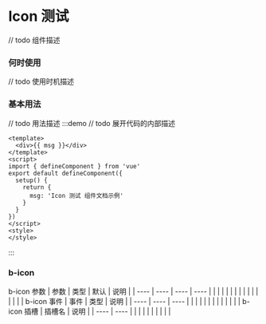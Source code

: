 # Icon 测试
// todo 组件描述
### 何时使用
// todo 使用时机描述
### 基本用法
// todo 用法描述
:::demo // todo 展开代码的内部描述
```vue
<template>
  <div>{{ msg }}</div>
</template>
<script>
import { defineComponent } from 'vue'
export default defineComponent({
  setup() {
    return {
      msg: 'Icon 测试 组件文档示例'
    }
  }
})
</script>
<style>
</style>
```
:::
### b-icon
b-icon 参数
| 参数 | 类型 | 默认 | 说明 |
| ---- | ---- | ---- | ---- |
|      |      |      |      |
|      |      |      |      |
|      |      |      |      |
b-icon 事件
| 事件 | 类型 | 说明 |
| ---- | ---- | ---- |
|      |      |      |
|      |      |      |
|      |      |      |
b-icon 插槽
| 插槽名 | 说明 |
| ---- | ---- |
|      |      |
|      |      |
|      |      |
